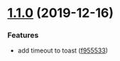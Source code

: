 # [1.1.0](https://github.com/molgenis/molgenis-ui-components/compare/v1.0.0...v1.1.0) (2019-12-16)


### Features

* add timeout to toast ([f955533](https://github.com/molgenis/molgenis-ui-components/commit/f955533859c3d6750e51a4426c7b9a7491431eef))
